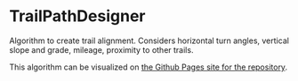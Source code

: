 # TrailPathDesigner
Algorithm to create trail alignment. Considers horizontal turn angles, vertical slope and grade, mileage, proximity to other trails.

This algorithm can be visualized on [the Github Pages site for the repository](https://zakk-h.github.io/TrailPathDesigner/ "TrailPathDesigner").
